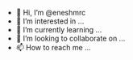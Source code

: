 - 👋 Hi, I’m @eneshmrc
- 👀 I’m interested in ...
- 🌱 I’m currently learning ...
- 💞️ I’m looking to collaborate on ...
- 📫 How to reach me ...

<!---
eneshmrc/eneshmrc is a ✨ special ✨ repository because its `README.md` (this file) appears on your GitHub profile.
You can click the Preview link to take a look at your changes.
--->
